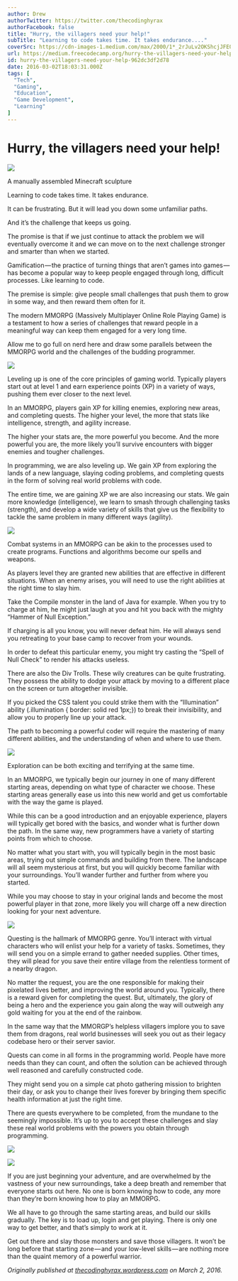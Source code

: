 ```yaml
---
author: Drew
authorTwitter: https://twitter.com/thecodinghyrax
authorFacebook: false
title: "Hurry, the villagers need your help!"
subTitle: "Learning to code takes time. It takes endurance...."
coverSrc: https://cdn-images-1.medium.com/max/2000/1*_2rJuLv2OKShcjJFE0M95g.png
url: https://medium.freecodecamp.org/hurry-the-villagers-need-your-help-962dc3df2d78
id: hurry-the-villagers-need-your-help-962dc3df2d78
date: 2016-03-02T18:03:31.000Z
tags: [
  "Tech",
  "Gaming",
  "Education",
  "Game Development",
  "Learning"
]
---
```

# Hurry, the villagers need your help!







![](https://cdn-images-1.medium.com/max/2000/1*_2rJuLv2OKShcjJFE0M95g.png)

A manually assembled Minecraft sculpture







Learning to code takes time. It takes endurance.

It can be frustrating. But it will lead you down some unfamiliar paths.

And it’s the challenge that keeps us going.

The promise is that if we just continue to attack the problem we will eventually overcome it and we can move on to the next challenge stronger and smarter than when we started.

Gamification — the practice of turning things that aren’t games into games — has become a popular way to keep people engaged through long, difficult processes. Like learning to code.

The premise is simple: give people small challenges that push them to grow in some way, and then reward them often for it.

The modern MMORPG (Massively Multiplayer Online Role Playing Game) is a testament to how a series of challenges that reward people in a meaningful way can keep them engaged for a very long time.

Allow me to go full on nerd here and draw some parallels between the MMORPG world and the challenges of the budding programmer.



![](https://cdn-images-1.medium.com/max/1600/1*ppLzwh5BSq57-8lMXwXfDg.jpeg)



Leveling up is one of the core principles of gaming world. Typically players start out at level 1 and earn experience points (XP) in a variety of ways, pushing them ever closer to the next level.

In an MMORPG, players gain XP for killing enemies, exploring new areas, and completing quests. The higher your level, the more that stats like intelligence, strength, and agility increase.

The higher your stats are, the more powerful you become. And the more powerful you are, the more likely you’ll survive encounters with bigger enemies and tougher challenges.

In programming, we are also leveling up. We gain XP from exploring the lands of a new language, slaying coding problems, and completing quests in the form of solving real world problems with code.

The entire time, we are gaining XP we are also increasing our stats. We gain more knowledge (intelligence), we learn to smash through challenging tasks (strength), and develop a wide variety of skills that give us the flexibility to tackle the same problem in many different ways (agility).



![](https://cdn-images-1.medium.com/max/1600/1*S-ViZBhRjUUTdWPSMrHP2g.jpeg)



Combat systems in an MMORPG can be akin to the processes used to create programs. Functions and algorithms become our spells and weapons.

As players level they are granted new abilities that are effective in different situations. When an enemy arises, you will need to use the right abilities at the right time to slay him.

Take the Compile monster in the land of Java for example. When you try to charge at him, he might just laugh at you and hit you back with the mighty “Hammer of Null Exception.”

If charging is all you know, you will never defeat him. He will always send you retreating to your base camp to recover from your wounds.

In order to defeat this particular enemy, you might try casting the “Spell of Null Check” to render his attacks useless.

There are also the Div Trolls. These wily creatures can be quite frustrating. They possess the ability to dodge your attack by moving to a different place on the screen or turn altogether invisible.

If you picked the CSS talent you could strike them with the “Illumination” ability (.illumination { border: solid red 1px;}) to break their invisibility, and allow you to properly line up your attack.

The path to becoming a powerful coder will require the mastering of many different abilities, and the understanding of when and where to use them.



![](https://cdn-images-1.medium.com/max/1600/1*BcfQUyLOGvC0P68kzyCVug.jpeg)



Exploration can be both exciting and terrifying at the same time.

In an MMORPG, we typically begin our journey in one of many different starting areas, depending on what type of character we choose. These starting areas generally ease us into this new world and get us comfortable with the way the game is played.

While this can be a good introduction and an enjoyable experience, players will typically get bored with the basics, and wonder what is further down the path. In the same way, new programmers have a variety of starting points from which to choose.

No matter what you start with, you will typically begin in the most basic areas, trying out simple commands and building from there. The landscape will all seem mysterious at first, but you will quickly become familiar with your surroundings. You’ll wander further and further from where you started.

While you may choose to stay in your original lands and become the most powerful player in that zone, more likely you will charge off a new direction looking for your next adventure.



![](https://cdn-images-1.medium.com/max/1600/1*oZc0JqAYE8f4ABtdeUv9Ig.jpeg)



Questing is the hallmark of MMORPG genre. You’ll interact with virtual characters who will enlist your help for a variety of tasks. Sometimes, they will send you on a simple errand to gather needed supplies. Other times, they will plead for you save their entire village from the relentless torment of a nearby dragon.

No matter the request, you are the one responsible for making their pixelated lives better, and improving the world around you. Typically, there is a reward given for completing the quest. But, ultimately, the glory of being a hero and the experience you gain along the way will outweigh any gold waiting for you at the end of the rainbow.

In the same way that the MMORGP’s helpless villagers implore you to save them from dragons, real world businesses will seek you out as their legacy codebase hero or their server savior.

Quests can come in all forms in the programming world. People have more needs than they can count, and often the solution can be achieved through well reasoned and carefully constructed code.

They might send you on a simple cat photo gathering mission to brighten their day, or ask you to change their lives forever by bringing them specific health information at just the right time.

There are quests everywhere to be completed, from the mundane to the seemingly impossible. It’s up to you to accept these challenges and slay these real world problems with the powers you obtain through programming.



![](https://cdn-images-1.medium.com/max/1600/1*bEf7fNS03ff1dBG7f4QO9g.jpeg)





![](https://cdn-images-1.medium.com/max/1600/1*HnL1yQLQF59HOPvTzRXtcw.jpeg)



If you are just beginning your adventure, and are overwhelmed by the vastness of your new surroundings, take a deep breath and remember that everyone starts out here. No one is born knowing how to code, any more than they’re born knowing how to play an MMORPG.

We all have to go through the same starting areas, and build our skills gradually. The key is to load up, login and get playing. There is only one way to get better, and that’s simply to work at it.

Get out there and slay those monsters and save those villagers. It won’t be long before that starting zone — and your low-level skills — are nothing more than the quaint memory of a powerful warrior.

_Originally published at_ [_thecodinghyrax.wordpress.com_](https://thecodinghyrax.wordpress.com/2016/03/02/hurry-the-villagers-need-your-help/) _on March 2, 2016._








